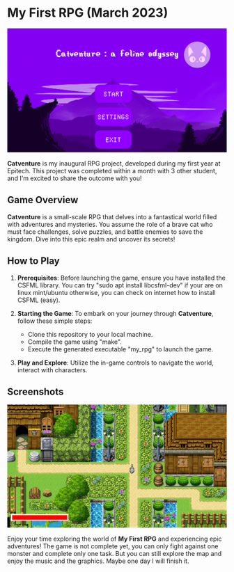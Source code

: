 # My First RPG (March 2023)

![Screenshot](screenshot/Home_page.png)

**Catventure** is my inaugural RPG project, developed during my first year at Epitech. This project was completed within a month with 3 other student, and I'm excited to share the outcome with you!

## Game Overview

**Catventure** is a small-scale RPG that delves into a fantastical world filled with adventures and mysteries. You assume the role of a brave cat who must face challenges, solve puzzles, and battle enemies to save the kingdom. Dive into this epic realm and uncover its secrets!

## How to Play

1. **Prerequisites**: Before launching the game, ensure you have installed the CSFML library. You can try "sudo apt install libcsfml-dev" if your are on linux mint/ubuntu otherwise, you can check on internet how to install CSFML (easy).

2. **Starting the Game**: To embark on your journey through **Catventure**, follow these simple steps:
   - Clone this repository to your local machine.
   - Compile the game using "make".
   - Execute the generated executable "my_rpg" to launch the game.

3. **Play and Explore**: Utilize the in-game controls to navigate the world, interact with characters.

## Screenshots

![Screenshot 1](screenshot/Main_bat.png)


Enjoy your time exploring the world of **My First RPG** and experiencing epic adventures!
The game is not complete yet, you can only fight against one monster and complete only one task. But you can still explore the map and enjoy the music and the graphics. Maybe one day I will finish it.
